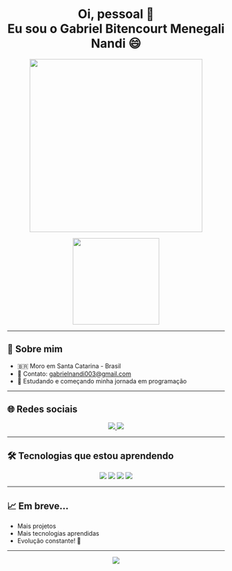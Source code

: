 <h1 align="center">Oi, pessoal 👋<br>Eu sou o Gabriel Bitencourt Menegali Nandi 😄</h1>

<p align="center">
  <!-- GIF tecnológico -->
  <img src="https://media.giphy.com/media/qgQUggAC3Pfv687qPC/giphy.gif" width="400"/>
</p>


<p align="center">
  <img src="https://raw.githubusercontent.com/gabrielbitencourt03/gabrielbitencourt03/master/images/mario.gif" width="200"/>
</p>

---

## 📍 Sobre mim

- 🇧🇷 Moro em Santa Catarina - Brasil  
- 📧 Contato: [gabrielnandi003@gmail.com](mailto:gabrielnandi003@gmail.com)  
- 🚀 Estudando e começando minha jornada em programação

---

## 🌐 Redes sociais

<p align="center">
  <a href="https://www.linkedin.com/in/gabriel-bitencourt-menegali-nandi/" target="_blank">
    <img src="https://img.icons8.com/fluent/48/000000/linkedin.png" />
  </a>
  <a href="https://www.instagram.com/gabriel_bmn/" target="_blank">
    <img src="https://img.icons8.com/fluent/48/000000/instagram-new.png" />
  </a>
</p>

---

## 🛠️ Tecnologias que estou aprendendo

<p align="center">
  <img src="https://img.shields.io/badge/Java-ED8B00?style=for-the-badge&logo=openjdk&logoColor=white"/>
  <img src="https://img.shields.io/badge/HTML5-E34F26?style=for-the-badge&logo=html5&logoColor=white" />
  <img src="https://img.shields.io/badge/CSS3-1572B6?style=for-the-badge&logo=css3&logoColor=white" />
  <img src="https://img.shields.io/badge/JavaScript-F7DF1E?style=for-the-badge&logo=javascript&logoColor=black" />
</p>

---

## 📈 Em breve...

- Mais projetos
- Mais tecnologias aprendidas
- Evolução constante! 🚀

---

<p align="center">
  <img src="https://github-readme-stats.vercel.app/api?username=gabrielbitencourt03&show_icons=true&theme=radical"/>
</p>
